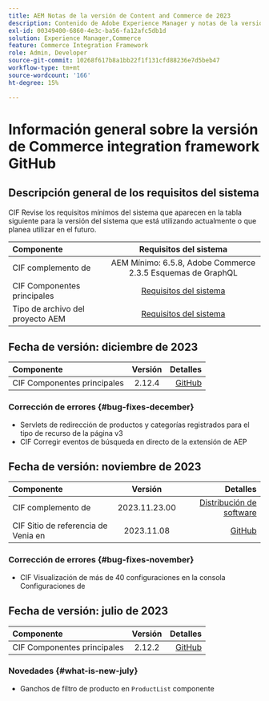 ```yaml
---
title: AEM Notas de la versión de Content and Commerce de 2023
description: Contenido de Adobe Experience Manager y notas de la versión de Commerce 2023.
exl-id: 00349400-6860-4e3c-ba56-fa12afc5db1d
solution: Experience Manager,Commerce
feature: Commerce Integration Framework
role: Admin, Developer
source-git-commit: 10268f617b8a1bb22f1f131cfd88236e7d5beb47
workflow-type: tm+mt
source-wordcount: '166'
ht-degree: 15%

---
```


# Información general sobre la versión de Commerce integration framework GitHub

## Descripción general de los requisitos del sistema

CIF Revise los requisitos mínimos del sistema que aparecen en la tabla siguiente para la versión del sistema que está utilizando actualmente o que planea utilizar en el futuro.

| Componente | Requisitos del sistema |
|:-------|:-----------------------------------------------------------------------------------------------:|
| CIF complemento de | AEM Mínimo: 6.5.8, Adobe Commerce 2.3.5 Esquemas de GraphQL |
| CIF Componentes principales | [Requisitos del sistema](https://github.com/adobe/aem-core-cif-components/blob/master/VERSIONS.md) |
| Tipo de archivo del proyecto AEM | [Requisitos del sistema](https://github.com/adobe/aem-project-archetype/blob/master/VERSIONS.md) |

## Fecha de versión: diciembre de 2023

| Componente | Versión | Detalles |
|:-------|:-------:|-----------------------------------------------------------------------------------------------------------:|
| CIF Componentes principales | 2.12.4 | [GitHub](https://github.com/adobe/aem-core-cif-components/releases/tag/core-cif-components-reactor-2.12.4) |

### Corrección de errores {#bug-fixes-december}

* Servlets de redirección de productos y categorías registrados para el tipo de recurso de la página v3
* CIF Corregir eventos de búsqueda en directo de la extensión de AEP

## Fecha de versión: noviembre de 2023

| Componente | Versión | Detalles |
|:-------|:-------------:|----------------------------------------------------------------------------------------------------------------------------------------------------------------------------------------------------------------------------------------------------:|
| CIF complemento de | 2023.11.23.00 | [Distribución de software](https://experience.adobe.com/#/downloads/content/software-distribution/en/aem.html?package=%2Fcontent%2Fsoftware-distribution%2Fen%2Fdetails.html%2Fcontent%2Fdam%2Faem%2Fpublic%2Faem-commerce-addon-65-2023.11.23.00.zip) |
| CIF Sitio de referencia de Venia en | 2023.11.08 | [GitHub](https://github.com/adobe/aem-cif-guides-venia/releases/tag/venia-2023.11.08) |

### Corrección de errores {#bug-fixes-november}

* CIF Visualización de más de 40 configuraciones en la consola Configuraciones de

## Fecha de versión: julio de 2023

| Componente | Versión | Detalles |
|:-------|:-------:|--------------------------------------------------------------------------------------------------------------:|
| CIF Componentes principales | 2.12.2 | [GitHub](https://github.com/adobe/aem-core-cif-components/releases/tag/core-cif-components-reactor-2.12.2) |

### Novedades {#what-is-new-july}

* Ganchos de filtro de producto en `ProductList` componente
